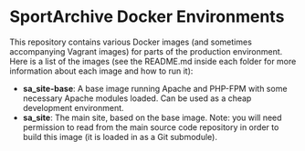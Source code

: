 SportArchive Docker Environments
================================

This repository contains various Docker images (and sometimes
accompanying Vagrant images) for parts of the production
environment. Here is a list of the images (see the README.md inside
each folder for more information about each image and how to run it):

* **sa_site-base**: A base image running Apache and PHP-FPM with some
  necessary Apache modules loaded. Can be used as a cheap development
  environment.
* **sa_site**: The main site, based on the base image. Note: you will
  need permission to read from the main source code repository in
  order to build this image (it is loaded in as a Git submodule).
